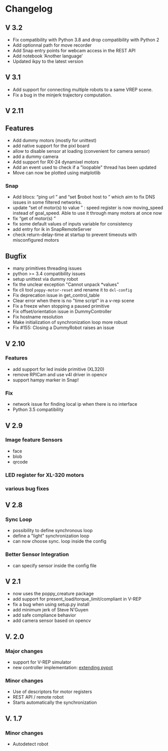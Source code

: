 # Changelog

## V 3.2

* Fix compatibility with Python 3.8 and drop compatibility with Python 2 
* Add optionnal path for move recorder
* Add Snap entry points for webcam access in the REST API
* Add notebook ‘Another language’
* Updated ikpy to the latest version

## V 3.1

* Add support for connecting multiple robots to a same VREP scene.
* Fix a bug in the minjerk trajectory computation.

## V 2.11

## Features
* Add dummy motors (mostly for unittest)
* add native support for the pixl board
* allow to disable sensor at loading (convenient for camera sensor)
* add a dummy camera
* Add support for RX-24 dynamixel motors
* Add an event used to check if a "loopable" thread has been updated
* Move can now be plotted using matplotlib

### Snap
* Add blocs: “ping url <hostname>” and “set $robot host to <hostname>” which aim to fix DNS issues in some filtered networks.
* update “set <register> of motor(s) <motors> to value <value>” : speed register is now moving_speed instead of goal_speed. Able to use it through many motors at once now
* fix “get  <register> of motor(s) <motors>”
* fix some default values of inputs variable for consistency
* add entry for ik in SnapRemoteServer
* check return-delay-time at startup to prevent timeouts with misconfigured motors

## Bugfix
* many primitives threading issues
* python >= 3.4 compatibility issues
* setup unittest via dummy robot
* fix the unclear exception "Cannot unpack *values"
* fix cli tool `poppy-motor-reset` and rename it to `dxl-config`
* Fix deprecation issue in get_control_table
* Clear error when there is no "time script" in a v-rep scene
* Fix a freeze when stopping a paused primitive
* Fix offset/orientation issue in DummyController
* Fix hostname resolution
* Make initialization of synchronization loop more robust
* Fix #155: Closing a DummyRobot raises an issue

## V 2.10
### Features
* add support for led inside primitive (XL320)
* remove RPICam and use v4l driver in opencv
* support hampy marker in Snap!

### Fix
* network issue for finding local ip when there is no interface
* Python 3.5 compatibility



## V 2.9
### Image feature Sensors
* face
* blob
* qrcode

### LED register for XL-320 motors
### various bug fixes

## V 2.8
### Sync Loop
* possibility to define synchronous loop
* define a "light" synchronization loop
* can now choose sync. loop inside the config

### Better Sensor Integration
* can specify sensor inside the config file

## V 2.1
* now uses the poppy_creature package
* add support for present_load/torque_limit/compliant in V-REP
* fix a bug when using setup.py install
* add minimum jerk of Steve N'Guyen
* add safe compliance behavior
* add camera sensor based on opencv

## V. 2.0

### Major changes
* support for V-REP simulator
* new controller implementation: [extending pypot](http://poppy-project.github.io/pypot/extending.html)

### Minor changes
* Use of descriptors for motor registers
* REST API / remote robot
* Starts automatically the synchronization


## V. 1.7

### Minor changes
* Autodetect robot
